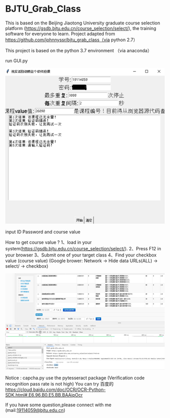 # BJTU_Grab_Class
This is based on the Beijing Jiaotong University graduate course selection platform 
(https://gsdb.bjtu.edu.cn/course_selection/select/), the training software for everyone to learn.
Project adapted from https://github.com/johnnyssr/bjtu_grab_class（via python 2.7）

This project is based on the python 3.7 environment （via anaconda）

run GUI.py

![图1-1](https://github.com/HuizhangXu/BJTU_Grab_Class/blob/master/1.png)

input ID Password and course value

  How to get course value ?
  1、load in your system(https://gsdb.bjtu.edu.cn/course_selection/select/).
  2、Press F12 in your browser
  3、Submit one of your target class 
  4、Find your checkbox value (course value)
  (Google brower: Network → Hide data URLs(ALL) → select/ → checkbox)
  
  ![图1-2](https://github.com/HuizhangXu/BJTU_Grab_Class/blob/master/2.png)
 
Notice :  capcha.py use the pytesseract package (Verification code recognition pass rate is not high)
You can try 百度的 https://cloud.baidu.com/doc/OCR/OCR-Python-SDK.html#.E6.96.B0.E5.BB.BAAipOcr

If you have some question,please connect with me (mail:19114059@bjtu.edu.cn)
  
  
